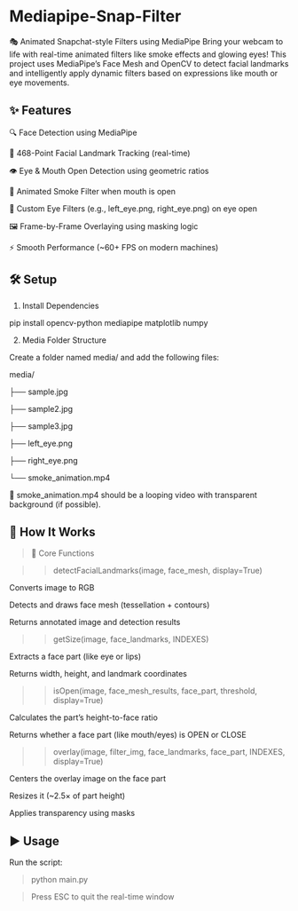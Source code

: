 # Mediapipe-Snap-Filter
🎭 Animated Snapchat-style Filters using MediaPipe
Bring your webcam to life with real-time animated filters like smoke effects and glowing eyes! This project uses MediaPipe’s Face Mesh and OpenCV to detect facial landmarks and intelligently apply dynamic filters based on expressions like mouth or eye movements.

## ✨ Features
🔍 Face Detection using MediaPipe

🎯 468-Point Facial Landmark Tracking (real-time)

👁️ Eye & Mouth Open Detection using geometric ratios

💨 Animated Smoke Filter when mouth is open

👀 Custom Eye Filters (e.g., left_eye.png, right_eye.png) on eye open

🖼️ Frame-by-Frame Overlaying using masking logic

⚡ Smooth Performance (~60+ FPS on modern machines)

## 🛠️ Setup
1. Install Dependencies


pip install opencv-python mediapipe matplotlib numpy

2. Media Folder Structure

Create a folder named media/ and add the following files:


media/

├── sample.jpg

├── sample2.jpg

├── sample3.jpg

├── left_eye.png

├── right_eye.png

└── smoke_animation.mp4

🔁 smoke_animation.mp4 should be a looping video with transparent background (if possible).

## 🧠 How It Works

>📌 Core Functions

>>detectFacialLandmarks(image, face_mesh, display=True)

Converts image to RGB

Detects and draws face mesh (tessellation + contours)

Returns annotated image and detection results

>>getSize(image, face_landmarks, INDEXES)

Extracts a face part (like eye or lips)

Returns width, height, and landmark coordinates

>>isOpen(image, face_mesh_results, face_part, threshold, display=True)

Calculates the part’s height-to-face ratio

Returns whether a face part (like mouth/eyes) is OPEN or CLOSE

>>overlay(image, filter_img, face_landmarks, face_part, INDEXES, display=True)

Centers the overlay image on the face part

Resizes it (~2.5× of part height)

Applies transparency using masks

## ▶️ Usage
Run the script:

>python main.py

>Press ESC to quit the real-time window
